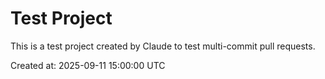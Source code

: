 # Test Project

This is a test project created by Claude to test multi-commit pull requests.

Created at: 2025-09-11 15:00:00 UTC